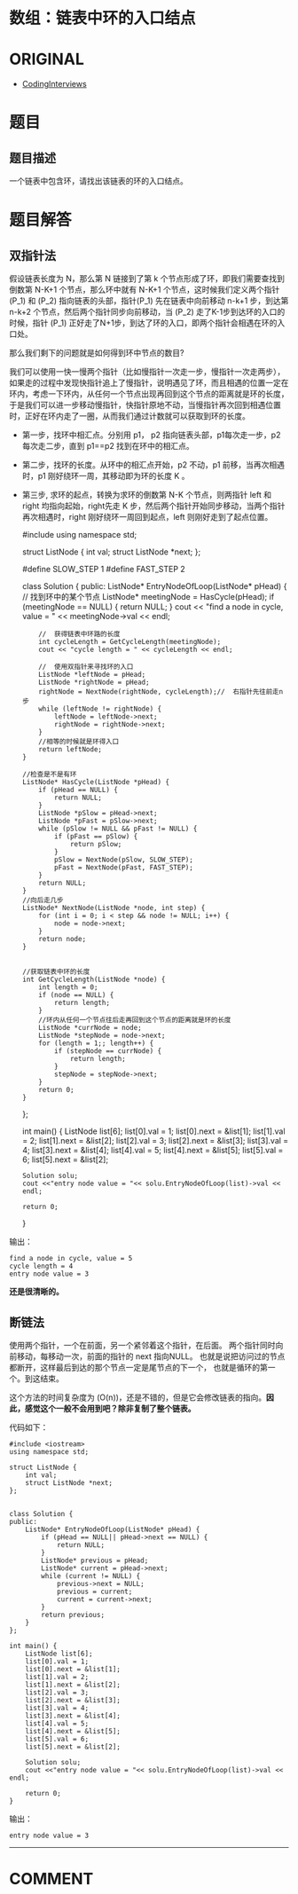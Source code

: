 # 数组：链表中环的入口结点


# ORIGINAL

- [CodingInterviews](https://github.com/gatieme/CodingInterviews)






# 题目




## 题目描述


一个链表中包含环，请找出该链表的环的入口结点。




# 题目解答




## 双指针法


假设链表长度为 N，那么第 N 链接到了第 k 个节点形成了环，即我们需要查找到倒数第 N-K+1 个节点，那么环中就有 N-K+1 个节点，这时候我们定义两个指针 \(P_1\) 和 \(P_2\) 指向链表的头部，指针\(P_1\) 先在链表中向前移动 n-k+1 步，到达第 n-k+2 个节点，然后两个指针同步向前移动，当 \(P_2\) 走了K-1步到达环的入口的时候，指针 \(P_1\) 正好走了N+1步，到达了环的入口，即两个指针会相遇在环的入口处。

那么我们剩下的问题就是如何得到环中节点的数目?

我们可以使用一快一慢两个指针（比如慢指针一次走一步，慢指针一次走两步），如果走的过程中发现快指针追上了慢指针，说明遇见了环，而且相遇的位置一定在环内，考虑一下环内，从任何一个节点出现再回到这个节点的距离就是环的长度，于是我们可以进一步移动慢指针，快指针原地不动，当慢指针再次回到相遇位置时，正好在环内走了一圈，从而我们通过计数就可以获取到环的长度。




  * 第一步，找环中相汇点。分别用 p1， p2 指向链表头部，p1每次走一步，p2 每次走二步，直到 p1==p2 找到在环中的相汇点。


  * 第二步，找环的长度。从环中的相汇点开始，p2 不动，p1 前移，当再次相遇时，p1 刚好绕环一周，其移动即为环的长度 K 。


  * 第三步, 求环的起点，转换为求环的倒数第 N-K 个节点，则两指针 left 和 right 均指向起始，right先走 K 步，然后两个指针开始同步移动，当两个指针再次相遇时，right 刚好绕环一周回到起点，left 则刚好走到了起点位置。




    #include <iostream>
    using namespace std;

    struct ListNode {
        int val;
        struct ListNode *next;
    };

    #define SLOW_STEP   1
    #define FAST_STEP   2

    class Solution {
    public:
        ListNode* EntryNodeOfLoop(ListNode* pHead) {
            //  找到环中的某个节点
            ListNode* meetingNode = HasCycle(pHead);
            if (meetingNode == NULL) {
                return NULL;
            }
            cout << "find a node in cycle, value = " << meetingNode->val << endl;

            //  获得链表中环路的长度
            int cycleLength = GetCycleLength(meetingNode);
            cout << "cycle length = " << cycleLength << endl;

            //  使用双指针来寻找环的入口
            ListNode *leftNode = pHead;
            ListNode *rightNode = pHead;
            rightNode = NextNode(rightNode, cycleLength);//  右指针先往前走n步
            while (leftNode != rightNode) {
                leftNode = leftNode->next;
                rightNode = rightNode->next;
            }
            //相等的时候就是环得入口
            return leftNode;
        }

        //检查是不是有环
        ListNode* HasCycle(ListNode *pHead) {
            if (pHead == NULL) {
                return NULL;
            }
            ListNode *pSlow = pHead->next;
            ListNode *pFast = pSlow->next;
            while (pSlow != NULL && pFast != NULL) {
                if (pFast == pSlow) {
                    return pSlow;
                }
                pSlow = NextNode(pSlow, SLOW_STEP);
                pFast = NextNode(pFast, FAST_STEP);
            }
            return NULL;
        }
        //向后走几步
        ListNode* NextNode(ListNode *node, int step) {
            for (int i = 0; i < step && node != NULL; i++) {
                node = node->next;
            }
            return node;
        }


        //获取链表中环的长度
        int GetCycleLength(ListNode *node) {
            int length = 0;
            if (node == NULL) {
                return length;
            }
            //环内从任何一个节点往后走再回到这个节点的距离就是环的长度
            ListNode *currNode = node;
            ListNode *stepNode = node->next;
            for (length = 1;; length++) {
                if (stepNode == currNode) {
                    return length;
                }
                stepNode = stepNode->next;
            }
            return 0;
        }
    };

    int main() {
        ListNode list[6];
        list[0].val = 1;
        list[0].next = &list[1];
        list[1].val = 2;
        list[1].next = &list[2];
        list[2].val = 3;
        list[2].next = &list[3];
        list[3].val = 4;
        list[3].next = &list[4];
        list[4].val = 5;
        list[4].next = &list[5];
        list[5].val = 6;
        list[5].next = &list[2];

        Solution solu;
        cout <<"entry node value = "<< solu.EntryNodeOfLoop(list)->val << endl;

        return 0;
    }


输出：


    find a node in cycle, value = 5
    cycle length = 4
    entry node value = 3


**还是很清晰的。**




## 断链法


使用两个指针，一个在前面，另一个紧邻着这个指针，在后面。 两个指针同时向前移动，每移动一次，前面的指针的 next 指向NULL。 也就是说把访问过的节点都断开，这样最后到达的那个节点一定是尾节点的下一个， 也就是循环的第一个。到这结束。

这个方法的时间复杂度为 \(O(n)\)，还是不错的，但是它会修改链表的指向。**因此，感觉这个一般不会用到吧？除非复制了整个链表。**

代码如下：


    #include <iostream>
    using namespace std;

    struct ListNode {
        int val;
        struct ListNode *next;
    };


    class Solution {
    public:
        ListNode* EntryNodeOfLoop(ListNode* pHead) {
            if (pHead == NULL|| pHead->next == NULL) {
                return NULL;
            }
            ListNode* previous = pHead;
            ListNode* current = pHead->next;
            while (current != NULL) {
                previous->next = NULL;
                previous = current;
                current = current->next;
            }
            return previous;
        }
    };

    int main() {
        ListNode list[6];
        list[0].val = 1;
        list[0].next = &list[1];
        list[1].val = 2;
        list[1].next = &list[2];
        list[2].val = 3;
        list[2].next = &list[3];
        list[3].val = 4;
        list[3].next = &list[4];
        list[4].val = 5;
        list[4].next = &list[5];
        list[5].val = 6;
        list[5].next = &list[2];

        Solution solu;
        cout <<"entry node value = "<< solu.EntryNodeOfLoop(list)->val << endl;

        return 0;
    }


输出：


    entry node value = 3










* * *





# COMMENT
